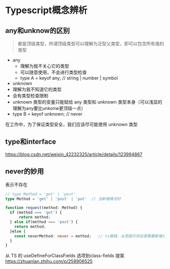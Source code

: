 # Typescript概念辨析

## any和unknow的区别
> 都是顶级类型，所谓顶级类型可以理解为泛型父类型，即可以包含所有值的类型

- any
  - 理解为我不关心它的类型
  - 可以随意使用，不会进行类型检查
  - type A = keyof any;  // string | number | symbol
-  unknown
  - 理解为我不知道它的类型
  - 会有类型检查限制
  - unknown 类型的变量只能赋给 any 类型和 unknown 类型本身（可以浅显的理解为any要比unkonw更顶级一点）
  - type B = keyof unknown;  // never

在工作中，为了保证类型安全，我们应该尽可能使用 unknown 类型

## type和interface

https://blog.csdn.net/weixin_42232325/article/details/123994867

## never的妙用

表示不存在

```ts
// type Method = 'get' | 'post'
type Method = 'get' | 'post' | 'put'  // 当新增情况时

function request(method: Method) {
  if (method === 'get') {
      return method;
  } else if(method === 'post') {
    return method;
  }else {
    const neverMethod: never = method;   // ts报错，从而提示你这里需要新增分支
  }
}
```


从 TS 的 useDefineForClassFields 选项到class-fields 提案
https://zhuanlan.zhihu.com/p/258906525